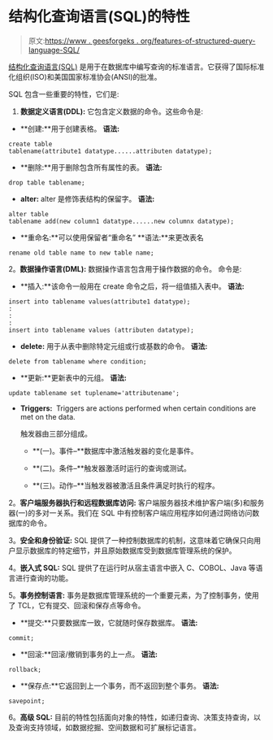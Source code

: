 # 结构化查询语言(SQL)的特性

> 原文:[https://www . geesforgeks . org/features-of-structured-query-language-SQL/](https://www.geeksforgeeks.org/features-of-structured-query-language-sql/)

[结构化查询语言(SQL)](https://www.geeksforgeeks.org/structured-query-language/) 是用于在数据库中编写查询的标准语言。它获得了国际标准化组织(ISO)和美国国家标准协会(ANSI)的批准。

SQL 包含一些重要的特性，它们是:

1.  **数据定义语言(DDL):**
    它包含定义数据的命令。这些命令是:

*   **创建:**用于创建表格。
    **语法:**

```
create table 
tablename(attribute1 datatype......attributen datatype); 
```

*   **删除:**用于删除包含所有属性的表。
    **语法:**

```
drop table tablename; 
```

*   **alter:** alter 是修饰表结构的保留字。
    **语法:**

```
alter table 
tablename add(new column1 datatype......new columnx datatype); 
```

*   **重命名:**可以使用保留者“重命名”
    **语法:**来更改表名

```
rename old table name to new table name; 
```

2。**数据操作语言(DML):**
数据操作语言包含用于操作数据的命令。
命令是:

*   **插入:**该命令一般用在 create 命令之后，将一组值插入表中。
    **语法:**

```
insert into tablename values(attribute1 datatype);
:
:
:
insert into tablename values (attributen datatype); 
```

*   **delete:** 用于从表中删除特定元组或行或基数的命令。
    **语法:**

```
delete from tablename where condition; 
```

*   **更新:**更新表中的元组。
    **语法:**

```
update tablename set tuplename='attributename'; 
```

*   **Triggers:** 
    Triggers are actions performed when certain conditions are met on the data. 

    触发器由三部分组成。

    *   **(一)。事件–**数据库中激活触发器的变化是事件。

    *   **(二)。条件–**触发器激活时运行的查询或测试。

    *   **(三)。动作–**当触发器被激活且条件满足时执行的程序。

2。**客户端服务器执行和远程数据库访问:**
客户端服务器技术维护客户端(多)和服务器(一)的多对一关系。我们在 SQL 中有控制客户端应用程序如何通过网络访问数据库的命令。

3。**安全和身份验证:**
SQL 提供了一种控制数据库的机制，这意味着它确保只向用户显示数据库的特定细节，并且原始数据库受到数据库管理系统的保护。

4。**嵌入式 SQL:**
SQL 提供了在运行时从宿主语言中嵌入 C、COBOL、Java 等语言进行查询的功能。

5。**事务控制语言:**
事务是数据库管理系统的一个重要元素，为了控制事务，使用了 TCL，它有提交、回滚和保存点等命令。

*   **提交:**只要数据库一致，它就随时保存数据库。
    **语法:**

```
commit; 
```

*   **回滚:**回滚/撤销到事务的上一点。
    **语法:**

```
rollback; 
```

*   **保存点:**它返回到上一个事务，而不返回到整个事务。
    **语法:**

```
savepoint; 
```

6。**高级 SQL:**
目前的特性包括面向对象的特性，如递归查询、决策支持查询，以及查询支持领域，如数据挖掘、空间数据和可扩展标记语言。